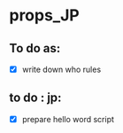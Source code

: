 # props_JP


## To do as:

- [x] write down who rules
## to do : jp:
- [x] prepare hello word script